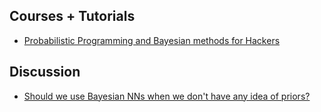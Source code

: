 ## Courses + Tutorials
- [Probabilistic Programming and Bayesian methods for Hackers](https://github.com/CamDavidsonPilon/Probabilistic-Programming-and-Bayesian-Methods-for-Hackers)

## Discussion
- [Should we use Bayesian NNs when we don't have any idea of priors?](https://twitter.com/carlesgelada/status/1208618401729568768)
